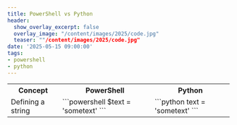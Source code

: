 ```yaml
---
title: PowerShell vs Python
header:
  show_overlay_excerpt: false
  overlay_image: "/content/images/2025/code.jpg"
  teaser: ""/content/images/2025/code.jpg"
date: '2025-05-15 09:00:00'
tags:
- powershell
- python
---
```


<table>
  <tr>
    <th>Concept</th>
    <th>PowerShell</th>
    <th>Python</th>
  </tr>
  <tr>
    <td>Defining a string</td>
    <td>
    ```powershell
    $text = 'sometext'
    ```
    </td>
    <td>
    ```python
    text = 'sometext'
    ```
    </td>
  </tr>
</table>